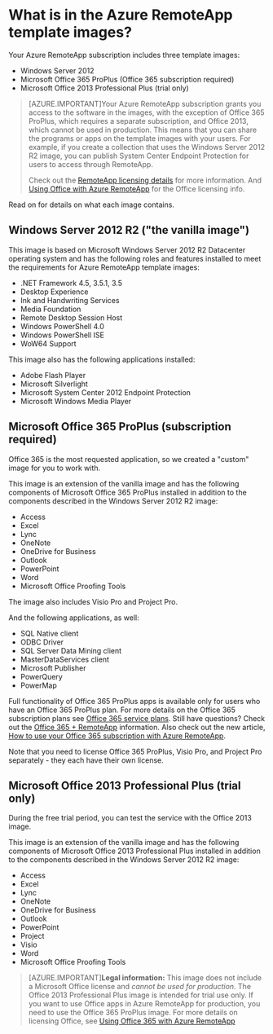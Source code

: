 <properties
    pageTitle="What is in the Azure RemoteApp template images? | Microsoft Azure"
    description="Learn about the template images included with Azure RemoteApp."
    services="remoteapp"
    documentationCenter=""
    authors="lizap"
    manager="mbaldwin" />

<tags
    ms.service="remoteapp"
    ms.workload="compute"
    ms.tgt_pltfrm="na"
    ms.devlang="na"
    ms.topic="get-started-article"
    ms.date="09/02/2015"
    ms.author="elizapo" />

# What is in the Azure RemoteApp template images?

Your Azure RemoteApp subscription includes three template images:


- Windows Server 2012
- Microsoft Office 365 ProPlus (Office 365 subscription required)
- Microsoft Office 2013 Professional Plus (trial only)

> [AZURE.IMPORTANT]Your Azure RemoteApp subscription grants you access to the software in the images, with the exception of Office 365 ProPlus, which requires a separate subscription, and Office 2013, which cannot be used in production. This means that you can share the programs or apps on the template images with your users. For example, if you create a collection that uses the Windows Server 2012 R2 image, you can publish System Center Endpoint Protection for users to access through RemoteApp.
>
> Check out the [RemoteApp licensing details](remoteapp-licensing.md) for more information. And [Using Office with Azure RemoteApp](remoteapp-o365.md) for the Office licensing info.

Read on for details on what each image contains.

## Windows Server 2012 R2  ("the vanilla image")
This image is based on Microsoft Windows Server 2012 R2 Datacenter operating system and has the following roles and features installed to meet the requirements for Azure RemoteApp template images:


- .NET Framework 4.5, 3.5.1, 3.5
- Desktop Experience
- Ink and Handwriting Services
- Media Foundation
- Remote Desktop Session Host
- Windows PowerShell 4.0
- Windows PowerShell ISE
- WoW64 Support

This image also has the following applications installed:

- Adobe Flash Player
- Microsoft Silverlight
- Microsoft System Center 2012 Endpoint Protection
- Microsoft Windows Media Player


## Microsoft Office 365 ProPlus (subscription required)
Office 365 is the most requested application, so we created a "custom" image for you to work with.

This image is an extension of the vanilla image and has the following components of Microsoft Office 365 ProPlus installed in addition to the components described in the Windows Server 2012 R2 image:


- Access
- Excel
- Lync
- OneNote
- OneDrive for Business
- Outlook
- PowerPoint
- Word
- Microsoft Office Proofing Tools

The image also includes Visio Pro and Project Pro.

And the following applications, as well:

- SQL Native client
- ODBC Driver
- SQL Server Data Mining client
- MasterDataServices client
- Microsoft Publisher
- PowerQuery
- PowerMap


Full functionality of Office 365 ProPlus apps is available only for users who have an Office 365 ProPlus plan. For more details on the Office 365 subscription plans see [Office 365 service plans](http://technet.microsoft.com/library/office-365-plan-options.aspx). Still have questions? Check out the [Office 365 + RemoteApp](remoteapp-o365.md) information. Also check out the new article, [How to use your Office 365 subscription with Azure RemoteApp](remoteapp-officesubscription.md).

Note that you need to license Office 365 ProPlus, Visio Pro, and Project Pro separately - they each have their own license.

## Microsoft Office 2013 Professional Plus (trial only)
During the free trial period, you can test the service with the Office 2013 image.

This image is an extension of the vanilla image and has the following components of Microsoft Office 2013 Professional Plus installed in addition to the components described in the Windows Server 2012 R2 image:


- Access
- Excel
- Lync
- OneNote
- OneDrive for Business
- Outlook
- PowerPoint
- Project
- Visio
- Word
- Microsoft Office Proofing Tools

> [AZURE.IMPORTANT]**Legal information:** This image does not include a Microsoft Office license and *cannot be used for production*. The Office 2013 Professional Plus image is intended for trial use only. If you want to use Office apps in Azure RemoteApp for production, you need to use the Office 365 ProPlus image. For more details on licensing Office, see [Using Office 365 with Azure RemoteApp](remoteapp-o365.md)

